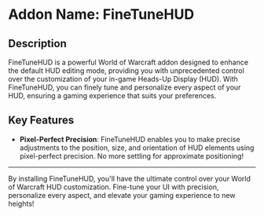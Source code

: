 # Addon Name: FineTuneHUD

## Description

FineTuneHUD is a powerful World of Warcraft addon designed to enhance the default HUD editing mode, providing you with unprecedented control over the customization of your in-game Heads-Up Display (HUD). With FineTuneHUD, you can finely tune and personalize every aspect of your HUD, ensuring a gaming experience that suits your preferences.

## Key Features


- **Pixel-Perfect Precision**: FineTuneHUD enables you to make precise adjustments to the position, size, and orientation of HUD elements using pixel-perfect precision. No more settling for approximate positioning!


---

By installing FineTuneHUD, you'll have the ultimate control over your World of Warcraft HUD customization. Fine-tune your UI with precision, personalize every aspect, and elevate your gaming experience to new heights!
